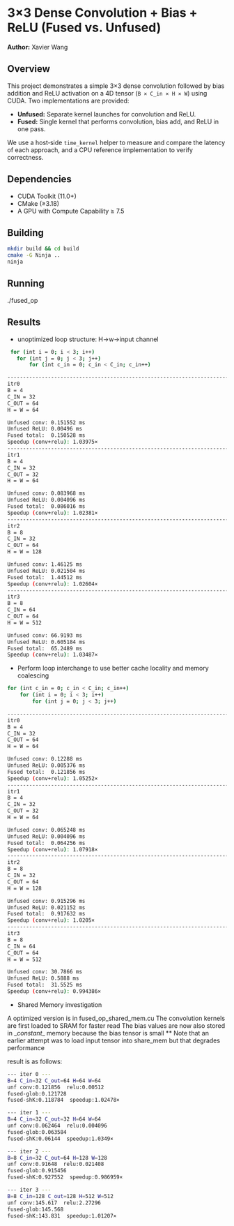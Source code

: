 # 3×3 Dense Convolution + Bias + ReLU (Fused vs. Unfused)

**Author:** Xavier Wang

## Overview
This project demonstrates a simple 3×3 dense convolution followed by bias addition and ReLU activation on a 4D tensor (`B × C_in × H × W`) using CUDA. Two implementations are provided:

- **Unfused:** Separate kernel launches for convolution and ReLU.  
- **Fused:** Single kernel that performs convolution, bias add, and ReLU in one pass.

We use a host‐side `time_kernel` helper to measure and compare the latency of each approach, and a CPU reference implementation to verify correctness.

## Dependencies
- CUDA Toolkit (11.0+)  
- CMake (≥3.18)  
- A GPU with Compute Capability ≥ 7.5

## Building
```bash
mkdir build && cd build
cmake -G Ninja ..
ninja
```

## Running
./fused_op

## Results
 - unoptimized loop structure: H->w->input channel
 ```bash
  for (int i = 0; i < 3; i++) 
    for (int j = 0; j < 3; j++) 
        for (int c_in = 0; c_in < C_in; c_in++) 
 ```
```bash
-------------------------------------------------------------------------------------------------------------------------------
itr0
B = 4
C_IN = 32
C_OUT = 64
H = W = 64

Unfused conv: 0.151552 ms
Unfused ReLU: 0.00496 ms
Fused total:  0.150528 ms
Speedup (conv+relu): 1.03975×
-------------------------------------------------------------------------------------------------------------------------------
itr1
B = 4
C_IN = 32
C_OUT = 32
H = W = 64

Unfused conv: 0.083968 ms
Unfused ReLU: 0.004096 ms
Fused total:  0.086016 ms
Speedup (conv+relu): 1.02381×
-------------------------------------------------------------------------------------------------------------------------------
itr2
B = 8
C_IN = 32
C_OUT = 64
H = W = 128

Unfused conv: 1.46125 ms
Unfused ReLU: 0.021504 ms
Fused total:  1.44512 ms
Speedup (conv+relu): 1.02604×
-------------------------------------------------------------------------------------------------------------------------------
itr3
B = 8
C_IN = 64
C_OUT = 64
H = W = 512

Unfused conv: 66.9193 ms
Unfused ReLU: 0.605184 ms
Fused total:  65.2489 ms
Speedup (conv+relu): 1.03487×
```
- Perform loop interchange to use better cache locality and memory coalescing
```bash
for (int c_in = 0; c_in < C_in; c_in++)
    for (int i = 0; i < 3; i++)
        for (int j = 0; j < 3; j++)
```

```bash
-------------------------------------------------------------------------------------------------------------------------------
itr0
B = 4
C_IN = 32
C_OUT = 64
H = W = 64

Unfused conv: 0.12288 ms
Unfused ReLU: 0.005376 ms
Fused total:  0.121856 ms
Speedup (conv+relu): 1.05252×
-------------------------------------------------------------------------------------------------------------------------------
itr1
B = 4
C_IN = 32
C_OUT = 32
H = W = 64

Unfused conv: 0.065248 ms
Unfused ReLU: 0.004096 ms
Fused total:  0.064256 ms
Speedup (conv+relu): 1.07918×
-------------------------------------------------------------------------------------------------------------------------------
itr2
B = 8
C_IN = 32
C_OUT = 64
H = W = 128

Unfused conv: 0.915296 ms
Unfused ReLU: 0.021152 ms
Fused total:  0.917632 ms
Speedup (conv+relu): 1.0205×
-------------------------------------------------------------------------------------------------------------------------------
itr3
B = 8
C_IN = 64
C_OUT = 64
H = W = 512

Unfused conv: 30.7866 ms
Unfused ReLU: 0.5888 ms
Fused total:  31.5525 ms
Speedup (conv+relu): 0.994386×
```


- Shared Memory investigation

A optimized version is in fused_op_shared_mem.cu
The convolution kernels are first loaded to SRAM for faster read
The bias values are now also stored in \__constant__ memory because the bias tensor is small
** Note that an earlier attempt was to load input tensor into share_mem but that degrades performance

result is as follows:
```bash
--- iter 0 ---
B=4 C_in=32 C_out=64 H=64 W=64
unf conv:0.121856  relu:0.00512
fused-glob:0.121728
fused-shK:0.118784  speedup:1.02478×

--- iter 1 ---
B=4 C_in=32 C_out=32 H=64 W=64
unf conv:0.062464  relu:0.004096
fused-glob:0.063584
fused-shK:0.06144  speedup:1.0349×

--- iter 2 ---
B=8 C_in=32 C_out=64 H=128 W=128
unf conv:0.91648  relu:0.021408
fused-glob:0.915456
fused-shK:0.927552  speedup:0.986959×

--- iter 3 ---
B=8 C_in=128 C_out=128 H=512 W=512
unf conv:145.617  relu:2.27296
fused-glob:145.568
fused-shK:143.831  speedup:1.01207×
```